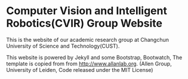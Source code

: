 # Computer Vision and Intelligent Robotics(CVIR) Group Website


This is the website of our academic research group at Changchun University of Science and Technology(CUST).

This website is powered by Jekyll and some Bootstrap, Bootwatch, The template is copied from from http://www.allanlab.org. (Allen Group, University of Leiden, Code released under the MIT License)
